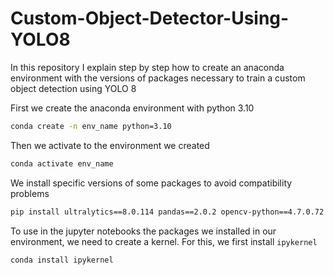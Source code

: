 # Custom-Object-Detector-Using-YOLO8
In this repository I explain step by step how to create an anaconda environment with the versions of packages necessary to train a custom object detection using YOLO 8

First we create the anaconda environment with python 3.10

```bash
conda create -n env_name python=3.10
```

Then we activate to the environment we created 

```bash
conda activate env_name
```

We install specific versions of some packages to avoid compatibility problems

```bash
pip install ultralytics==8.0.114 pandas==2.0.2 opencv-python==4.7.0.72 numpy==1.24.3 scipy==1.10.1 easyocr==1.7.0 filterpy==1.4.5
```

To use in the jupyter notebooks the packages we installed in our environment, we need to create a kernel. For this, we first install `ipykernel`

```bash
conda install ipykernel
```


